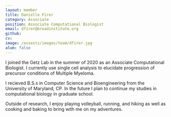 ```yaml
---
layout: member
title: Danielle Firer
category: Associate
position: Associate Computational Biologist
email: dfirer@broadinstitute.org
github: 
cv:
image: /assests/images/team/dfirer.jpg
alum: false
---
```


I joined the Getz Lab in the summer of 2020 as an Associate Computational Biologist. I currently use single cell analysis to elucidate progression of precursor conditions of Multiple Myeloma.

I recieved B.S.s in Computer Science and Bioengineering from the University of Maryland, CP. In the future I plan to continue my studies in computational biology in graduate school.

Outside of research, I enjoy playing volleyball, running, and hiking as well as cooking and baking to bring with me on my adventures.
